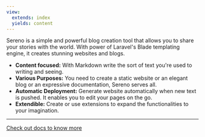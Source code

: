```yaml
---
view:
  extends: index
  yields: content
---
```


Sereno is a simple and powerful blog creation tool that allows
you to share your stories with the world. With power of Laravel's
Blade templating engine, it creates stunning websites and blogs.

- **Content focused:** With Markdown write the sort of text you're used to writing and seeing.
- **Various Purposes:** You need to create a static website or an elegant blog or an expressive documentation, Sereno serves all.
- **Automatic Deployment:** Generate website automatically when new text is pushed. It enables you to edit your pages on the go.
- **Extendible:** Create or use extensions to expand the functionalities to your imagination.

- - - - - - - - - - - - - - - - - - -
[Check out docs to know more](/docs)
